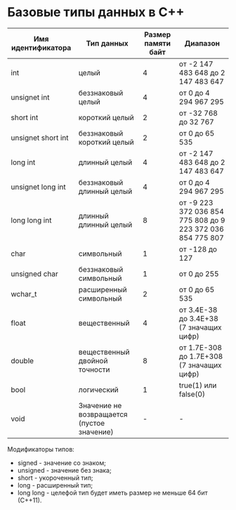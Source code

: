# Базовые типы данных в C++

|Имя идентификатора|Тип данных|Размер памяти байт|Диапазон|
| -  | - |-|-|
|int|целый|4|от -2 147 483 648 до 2 147 483 647|
|unsignet int|беззнаковый целый|4|от 0 до 4 294 967 295|
|short int|короткий целый|2|от -32 768 до 32 767|
|unsignet short int|беззнаковый короткий целый|2|от 0 до 65 535|
|long int|длинный целый|4|от -2 147 483 648 до 2 147 483 647|
|unsignet long int|беззнаковый длинный целый|4|от 0 до 4 294 967 295|
|long long int|длинный длинный целый|8|от -9 223 372 036 854 775 808 до 9 223 372 036 854 775 807|
|char|символьный|1|от -128 до 127|
|unsigned char|беззнаковый символьный|1|от 0 до 255|
|wchar_t|расширенный символьный|2|от 0 до 65 535|
|float|вещественный|4|от 3.4E-38 до 3.4E+38 (7 значащих цифр)|
|double|вещественный двойной точности|8|от 1.7E-308 до 1.7E+308 (7 значащих цифр)|
|bool|логический|1|true(1) или false(0)|
|void|Значение не возвращается (пустое значение)|-|-|

Модификаторы типов:

* signed - значение со знаком;
* unsigned - значение без знака;
* short - укороченный тип;
* long - расширенный тип;
* long long - целефой тип будет иметь размер не меньше 64 бит (С++11).
